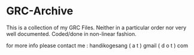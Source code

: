 # GRC-Archive
This is a collection of my GRC Files.
Neither in a particular order nor very well documented. 
Coded/done in non-linear fashion.

for more info please contact me : handikogesang ( a t ) gmail ( d o t ) com
